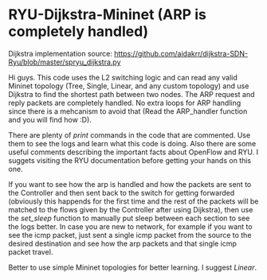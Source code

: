 # RYU-Dijkstra-Mininet (ARP is completely handled)
Dijkstra implementation source: https://github.com/aidakrr/dijkstra-SDN-Ryu/blob/master/spryu_dijkstra.py

Hi guys. This code uses the L2 switching logic and can read any valid Mininet topology (Tree, Single, Linear, and any custom topology) and use Dijkstra to find the shortest path between two nodes. The ARP request and reply packets are completely handled. No extra loops for ARP handling since there is a mehcanism to avoid that (Read the ARP_handler function and you will find how :D).

There are plenty of *print* commands in the code that are commented. Use them to see the logs and learn what this code is doing. Also there are some useful comments describing the important facts about OpenFlow and RYU. I suggets visiting the RYU documentation before getting your hands on this one.

If you want to see how the arp is handled and how the packets are sent to the Controller and then sent back to the switch for getting forwarded (obviously this happends for the first time and the rest of the packets will be matched to the flows given by the Controller after using Dijkstra), then use the *set_sleep* function to manually put sleep between each section to see the logs better. In case you are new to network, for example if you want to see the icmp packet, just sent a single icmp packet from the source to the desired destination and see how the arp packets and that single icmp packet travel.

Better to use simple Mininet topologies for better learning. I suggest *Linear*.


